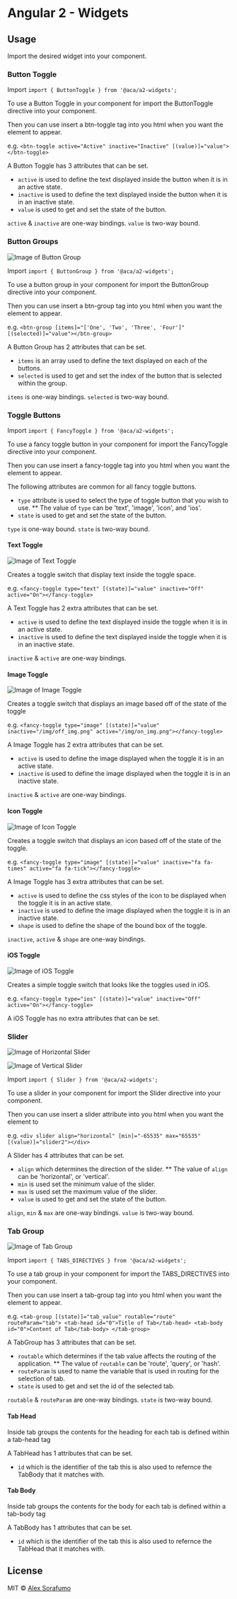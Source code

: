 # Angular 2 - Widgets

## Usage

Import the desired widget into your component.

### Button Toggle

Import `import { ButtonToggle } from '@aca/a2-widgets';`

To use a Button Toggle in your component for import the ButtonToggle directive into your component.

Then you can use insert a btn-toggle tag into you html when you want the element to appear.

e.g. `<btn-toggle active="Active" inactive="Inactive" [(value)]="value"></btn-toggle>`

A Button Toggle has 3 attributes that can be set.

* `active` is used to define the text displayed inside the button when it is in an active state.
* `inactive` is used to define the text displayed inside the button when it is in an inactive state.
* `value` is used to get and set the state of the button.

`active` & `inactive` are one-way bindings.
`value` is two-way bound.

### Button Groups

![Image of Button Group](https://cdn.yuion.net/projects/aca/img/btn-group.png)

Import `import { ButtonGroup } from '@aca/a2-widgets';`

To use a button group in your component for import the ButtonGroup directive into your component.

Then you can use insert a btn-group tag into you html when you want the element to appear.

e.g. `<btn-group [items]="['One', 'Two', 'Three', 'Four']" [(selected)]="value"></btn-group>`

A Button Group has 2 attributes that can be set.

* `items` is an array used to define the text displayed on each of the buttons.
* `selected` is used to get and set the index of the button that is selected within the group.

`items` is one-way bindings.
`selected` is two-way bound.

### Toggle Buttons

Import `import { FancyToggle } from '@aca/a2-widgets';`

To use a fancy toggle button in your component for import the FancyToggle directive into your component.

Then you can use insert a fancy-toggle tag into you html when you want the element to appear.

The following attributes are common for all fancy toggle buttons.

* `type` attribute is used to select the type of toggle button that you wish to use.
** The value of `type` can be 'text', 'image', 'icon', and 'ios'.
* `state` is used to get and set the state of the button.

`type` is one-way bound.
`state` is two-way bound.

#### Text Toggle

![Image of Text Toggle](https://cdn.yuion.net/projects/aca/img/toggle-text.png)

Creates a toggle switch that display text inside the toggle space.

e.g. `<fancy-toggle type="text" [(state)]="value" inactive="Off" active="On"></fancy-toggle>`

A Text Toggle has 2 extra attributes that can be set.

* `active` is used to define the text displayed inside the toggle when it is in an active state.
* `inactive` is used to define the text displayed inside the toggle when it is in an inactive state.

`inactive` & `active` are one-way bindings.

#### Image Toggle

![Image of Image Toggle](https://cdn.yuion.net/projects/aca/img/toggle-img.png)

Creates a toggle switch that displays an image based off of the state of the toggle

e.g. `<fancy-toggle type="image" [(state)]="value" inactive="/img/off_img.png" active="/img/on_img.png"></fancy-toggle>`

A Image Toggle has 2 extra attributes that can be set.

* `active` is used to define the image displayed when the toggle it is in an active state.
* `inactive` is used to define the image displayed when the toggle it is in an inactive state.

`inactive` & `active` are one-way bindings.

#### Icon Toggle

![Image of Icon Toggle](https://cdn.yuion.net/projects/aca/img/toggle-icon.png)

Creates a toggle switch that displays an icon based off of the state of the toggle.

e.g. `<fancy-toggle type="image" [(state)]="value" inactive="fa fa-times" active="fa fa-tick"></fancy-toggle>`

A Image Toggle has 3 extra attributes that can be set.

* `active` is used to define the css styles of the icon to be displayed when the toggle it is in an active state.
* `inactive` is used to define the image displayed when the toggle it is in an inactive state.
* `shape` is used to define the shape of the bound box of the toggle.

`inactive`, `active` & `shape` are one-way bindings.

#### iOS Toggle

![Image of iOS Toggle](https://cdn.yuion.net/projects/aca/img/toggle-ios.png)

Creates a simple toggle switch that looks like the toggles used in iOS.

e.g. `<fancy-toggle type="ios" [(state)]="value" inactive="Off" active="On"></fancy-toggle>`

A iOS Toggle has no extra attributes that can be set.

### Slider

![Image of Horizontal Slider](https://cdn.yuion.net/projects/aca/img/slider-horz.png)

![Image of Vertical Slider](https://cdn.yuion.net/projects/aca/img/slider-vert.png)

Import `import { Slider } from '@aca/a2-widgets';`

To use a slider in your component for import the Slider directive into your component.

Then you can use insert a slider attribute into you html when you want the element to 

e.g. `<div slider align="horizontal" [min]="-65535" max="65535" [(value)]="slider2"></div>`

A Slider has 4 attributes that can be set.

* `align` which determines the direction of the slider.
** The value of `align` can be 'horizontal', or 'vertical'.
* `min` is used set the minimum value of the slider.
* `max` is used set the maximum value of the slider.
* `value` is used to get and set the state of the button.

`align`, `min` & `max` are one-way bindings.
`value` is two-way bound.

### Tab Group

![Image of Tab Group](https://cdn.yuion.net/projects/aca/img/tab-group.png)

Import `import { TABS_DIRECTIVES } from '@aca/a2-widgets';`

To use a tab group in your component for import the TABS_DIRECTIVES into your component.

Then you can use insert a tab-group tag into you html when you want the element to appear.

e.g. `
<tab-group [(state)]="tab_value" routable="route" routeParam="tab">
    <tab-head id="0">Title of Tab</tab-head>
    <tab-body id="0">Content of Tab</tab-body>
</tab-group>
`

A TabGroup has 3 attributes that can be set.

* `routable` which determines if the tab value affects the routing of the application.
** The value of `routable` can be 'route', 'query', or 'hash'.
* `routeParam` is used to name the variable that is used in routing for the selection of tab.
* `state` is used to get and set the id of the selected tab.

`routable` & `routeParam` are one-way bindings.
`state` is two-way bound.

#### Tab Head

Inside tab groups the contents for the heading for each tab is defined within a tab-head tag

A TabHead has 1 attributes that can be set.

* `id` which is the identifier of the tab this is also used to refernce the TabBody that it matches with.

#### Tab Body

Inside tab groups the contents for the body for each tab is defined within a tab-body tag

A TabBody has 1 attributes that can be set.

* `id` which is the identifier of the tab this is also used to refernce the TabHead that it matches with.

## License

MIT © [Alex Sorafumo](alex@yuion.net)
